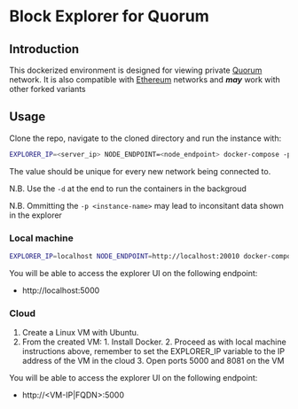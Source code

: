 # Block Explorer for Quorum

## Introduction

This dockerized environment is designed for viewing private 
[Quorum](https://github.com/jpmorganchase/quorum) network. It is also compatible with [Ethereum](https://github.com/ethereum/go-ethereum) networks and ***may*** work with other forked variants


## Usage

Clone the repo, navigate to the cloned directory and run the instance with:

```bash
EXPLORER_IP=<server_ip> NODE_ENDPOINT=<node_endpoint> docker-compose -p <instance-name> up
```

The <instance-name> value should be unique for every new network being connected to.

N.B. Use the `-d` at the end to run the containers in the backgroud

N.B. Ommitting the `-p <instance-name>` may lead to inconsitant data shown in the explorer
 
### Local machine

```bash
EXPLORER_IP=localhost NODE_ENDPOINT=http://localhost:20010 docker-compose -p localchain up -d
```

You will be able to access the explorer UI on the following endpoint:

* http://localhost:5000

### Cloud

1. Create a Linux VM with Ubuntu. 
2. From the created VM:
	    1. Install Docker. 
	    2. Proceed as with local machine instructions above, remember to set the EXPLORER_IP variable to the IP address of the VM in the cloud
	    3. Open ports 5000 and 8081 on the VM
		
You will be able to access the explorer UI on the following endpoint:

* http://<VM-IP|FQDN>:5000
